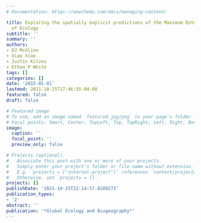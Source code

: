 ```yaml
---
# Documentation: https://wowchemy.com/docs/managing-content/

title: Exploring the spatially explicit predictions of the Maximum Entropy Theory
  of Ecology
subtitle: ''
summary: ''
authors:
- DJ McGlinn
- Xiao Xiao
- Justin Kitzes
- Ethan P White
tags: []
categories: []
date: '2015-01-01'
lastmod: 2021-10-25T17:46:55-04:00
featured: false
draft: false

# Featured image
# To use, add an image named `featured.jpg/png` to your page's folder.
# Focal points: Smart, Center, TopLeft, Top, TopRight, Left, Right, BottomLeft, Bottom, BottomRight.
image:
  caption: ''
  focal_point: ''
  preview_only: false

# Projects (optional).
#   Associate this post with one or more of your projects.
#   Simply enter your project's folder or file name without extension.
#   E.g. `projects = ["internal-project"]` references `content/project/deep-learning/index.md`.
#   Otherwise, set `projects = []`.
projects: []
publishDate: '2021-10-25T22:14:57.828927Z'
publication_types:
- '2'
abstract: ''
publication: '*Global Ecology and Biogeography*'
---
```

